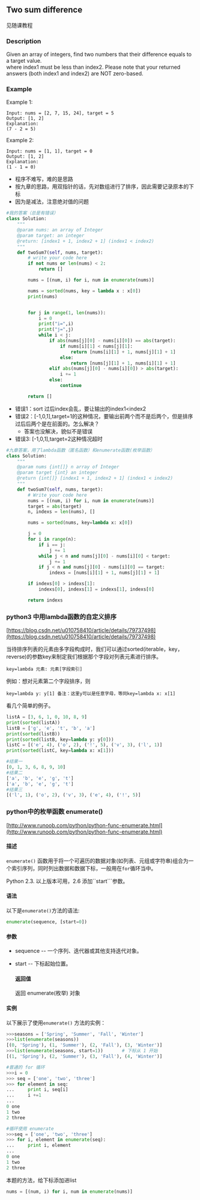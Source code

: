 ## Two sum difference

见随课教程

### Description

Given an array of integers, find two numbers that their difference equals to a target value.  
where index1 must be less than index2. Please note that your returned answers \(both index1 and index2\) are NOT zero-based.

### Example

Example 1:

```
Input: nums = [2, 7, 15, 24], target = 5 
Output: [1, 2] 
Explanation:
(7 - 2 = 5)
```

Example 2:

```
Input: nums = [1, 1], target = 0
Output: [1, 2] 
Explanation:
(1 - 1 = 0)
```

* 程序不难写，难的是思路
* 按九章的思路，用双指针的话，先对数组进行了排序，因此需要记录原本的下标
* 因为是减法，注意绝对值的问题

```py
#我的答案（总是有错误）
class Solution:
    """
    @param nums: an array of Integer
    @param target: an integer
    @return: [index1 + 1, index2 + 1] (index1 < index2)
    """
    def twoSum7(self, nums, target):
        # write your code here
        if not nums or len(nums) < 2:
            return []

        nums = [(num, i) for i, num in enumerate(nums)]

        nums = sorted(nums, key = lambda x : x[0])
        print(nums)


        for j in range(1, len(nums)):
            i = 0
            print("i=",i)
            print("j=",j)
            while i < j:
                if abs(nums[j][0] - nums[i][0]) == abs(target):
                    if nums[i][1] < nums[j][1]:
                        return [nums[i][1] + 1, nums[j][1] + 1]
                    else:
                        return [nums[j][1] + 1, nums[i][1] + 1]
                elif abs(nums[j][0] - nums[i][0]) > abs(target):
                    i += 1
                else:
                    continue

        return []
```

* 错误1：sort 过后index会乱，要让输出的index1&lt;index2
* 错误2：\[-1,0,1\],target=1的这种情况，要输出前两个而不是后两个，但是排序过后后两个是在前面的。怎么解决？
    - 答案也没解决，貌似不是错误
* 错误3: [-1,0,1],target=2这种情况超时

```py
#九章答案，用了lambda函数（匿名函数）和enumerate函数(枚举函数）
class Solution:
    """
    @param nums {int[]} n array of Integer
    @param target {int} an integer
    @return {int[]} [index1 + 1, index2 + 1] (index1 < index2)
    """
    def twoSum7(self, nums, target):
        # Write your code here
        nums = [(num, i) for i, num in enumerate(nums)]
        target = abs(target)    
        n, indexs = len(nums), []

        nums = sorted(nums, key=lambda x: x[0])

        j = 0
        for i in range(n):
            if i == j:
                j += 1
            while j < n and nums[j][0] - nums[i][0] < target:
                j += 1
            if j < n and nums[j][0] - nums[i][0] == target:
                indexs = [nums[i][1] + 1, nums[j][1] + 1]

        if indexs[0] > indexs[1]:
            indexs[0], indexs[1] = indexs[1], indexs[0]

        return indexs
```

### python3 中用lambda函数的自定义排序

[https://blog.csdn.net/u010758410/article/details/79737498](https://blog.csdn.net/u010758410/article/details/79737498)

当待排序列表的元素由多字段构成时，我们可以通过sorted\(iterable，key，reverse\)的参数key来制定我们根据那个字段对列表元素进行排序。

`key=lambda 元素: 元素[字段索引]`

例如：想对元素第二个字段排序，则

`key=lambda y: y[1] 备注：这里y可以是任意字母，等同key=lambda x: x[1]`

看几个简单的例子。

```py
listA = [3, 6, 1, 0, 10, 8, 9]
print(sorted(listA))
listB = ['g', 'e', 't', 'b', 'a']
print(sorted(listB))
print(sorted(listB, key=lambda y: y[0]))
listC = [('e', 4), ('o', 2), ('!', 5), ('v', 3), ('l', 1)]
print(sorted(listC, key=lambda x: x[1]))
```

```py
#结果一
[0, 1, 3, 6, 8, 9, 10]
#结果二
['a', 'b', 'e', 'g', 't']
['a', 'b', 'e', 'g', 't']
#结果三
[('l', 1), ('o', 2), ('v', 3), ('e', 4), ('!', 5)]
```

### python中的枚举函数 enumerate\(\)

[http://www.runoob.com/python/python-func-enumerate.html](http://www.runoob.com/python/python-func-enumerate.html)

#### 描述

`enumerate()` 函数用于将一个可遍历的数据对象\(如列表、元组或字符串\)组合为一个索引序列，同时列出数据和数据下标，一般用在`for`循环当中。

Python 2.3. 以上版本可用，2.6 添加\`\`start\`\`\`参数。

#### 语法

以下是`enumerate()`方法的语法:

```py
enumerate(sequence, [start=0])
```

#### 参数

* sequence -- 一个序列、迭代器或其他支持迭代对象。
* start -- 下标起始位置。

  #### 返回值

  返回 enumerate\(枚举\) 对象

#### 实例

以下展示了使用`enumerate()` 方法的实例：

```py
>>>seasons = ['Spring', 'Summer', 'Fall', 'Winter']
>>>list(enumerate(seasons))
[(0, 'Spring'), (1, 'Summer'), (2, 'Fall'), (3, 'Winter')]
>>>list(enumerate(seasons, start=1))       # 下标从 1 开始
[(1, 'Spring'), (2, 'Summer'), (3, 'Fall'), (4, 'Winter')]
```

```py
#普通的 for 循环
>>>i = 0
>>> seq = ['one', 'two', 'three']
>>> for element in seq:
...     print i, seq[i]
...     i +=1
... 
0 one
1 two
2 three
```

```py
#循环使用 enumerate
>>>seq = ['one', 'two', 'three']
>>> for i, element in enumerate(seq):
...     print i, element
... 
0 one
1 two
2 three
```

本题的方法，给下标添加进list

```py
nums = [(num, i) for i, num in enumerate(nums)]
```



